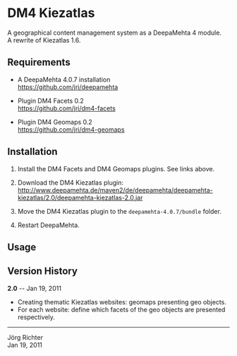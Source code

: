 
DM4 Kiezatlas
=============

A geographical content management system as a DeepaMehta 4 module.  
A rewrite of Kiezatlas 1.6.


Requirements
------------

* A DeepaMehta 4.0.7 installation  
  <https://github.com/jri/deepamehta>

* Plugin DM4 Facets 0.2  
  <https://github.com/jri/dm4-facets>

* Plugin DM4 Geomaps 0.2  
  <https://github.com/jri/dm4-geomaps>


Installation
------------

1. Install the DM4 Facets and DM4 Geomaps plugins. See links above.

2. Download the DM4 Kiezatlas plugin:  
   <http://www.deepamehta.de/maven2/de/deepamehta/deepamehta-kiezatlas/2.0/deepamehta-kiezatlas-2.0.jar>

3. Move the DM4 Kiezatlas plugin to the `deepamehta-4.0.7/bundle` folder.

4. Restart DeepaMehta.


Usage
-----


Version History
---------------

**2.0** -- Jan 19, 2011

* Creating thematic Kiezatlas websites: geomaps presenting geo objects.
* For each website: define which facets of the geo objects are presented respectively.


------------
Jörg Richter  
Jan 19, 2011
